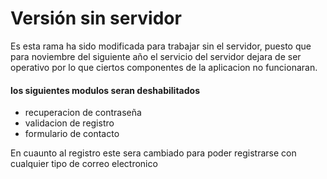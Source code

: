 # Versión sin servidor
Es esta rama ha sido modificada para trabajar sin el servidor, puesto que
para noviembre del siguiente año el servicio del servidor dejara de ser 
operativo por lo que ciertos componentes de la aplicacion no funcionaran.

#### los siguientes modulos seran deshabilitados
* recuperacion de contraseña
* validacion de registro
* formulario de contacto

En cuaunto al registro este sera cambiado para poder registrarse con cualquier tipo de correo 
electronico
